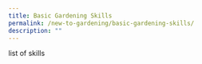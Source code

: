 ```yaml
---
title: Basic Gardening Skills
permalink: /new-to-gardening/basic-gardening-skills/
description: ""
---
```

list of skills 